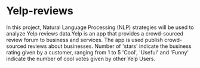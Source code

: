 # Yelp-reviews
In this project, Natural Language Processing (NLP) strategies will be used to analyze Yelp reviews data.Yelp is an app that provides a crowd-sourced review forum to business and services. The app is used publish crowd-sourced reviews about businesses.
Number of 'stars' indicate the business rating given by a customer, ranging from 1 to 5
'Cool', 'Useful' and 'Funny' indicate the number of cool votes given by other Yelp Users. 
